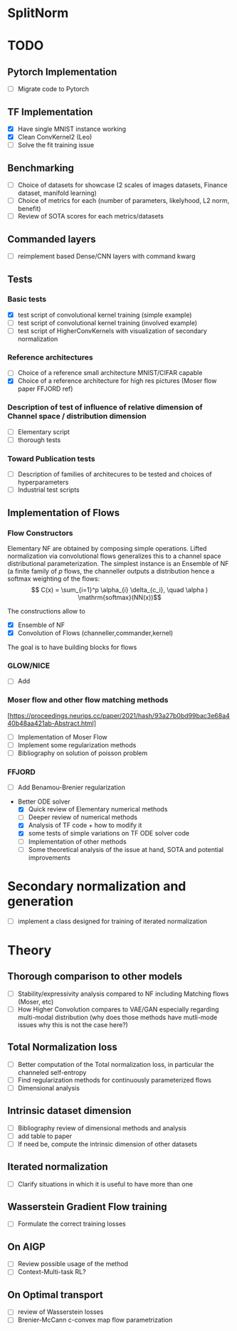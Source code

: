 # SplitNorm


# TODO

## Pytorch Implementation
- [ ] Migrate code to Pytorch

## TF Implementation
- [x] Have single MNIST instance working
- [x] Clean ConvKernel2 (Leo)
- [ ] Solve the fit training issue
##  Benchmarking
- [ ] Choice of datasets for showcase (2 scales of images datasets, Finance dataset, manifold learning)
- [ ] Choice of metrics for each (number of parameters, likelyhood, L2 norm, benefit)
- [ ] Review  of SOTA scores for each metrics/datasets

## Commanded layers
- [ ] reimplement based Dense/CNN layers with command kwarg


## Tests
### Basic tests
- [x] test script of convolutional kernel training (simple example)
- [ ] test script of convolutional kernel training (involved example)
- [ ] test script of HigherConvKernels with visualization of secondary normalization

### Reference architectures
- [ ] Choice of a reference small architecture MNIST/CIFAR capable
- [x] Choice of a reference architecture for high res pictures  (Moser flow paper FFJORD ref)

### Description of test of influence of relative dimension of Channel space / distribution dimension
- [ ] Elementary script
- [ ] thorough tests
### Toward Publication tests
- [ ] Description of families of architecures to be tested and choices of hyperparameters
- [ ] Industrial test scripts

## Implementation of Flows

### Flow Constructors
Elementary NF are obtained by composing simple operations. Lifted normalization
via convolutional flows generalizes this to a channel space distributional parameterization.
The simplest instance is an Ensemble of NF (a finite family of $p$ flows, the channeller outputs a distribution hence a softmax weighting of the flows:
  $$ C(x) = \sum_{i=1}^p \alpha_{i} \delta_{c_i}, \quad \alpha ) \mathrm{softmax}(NN(x))$$


The constructions allow to
- [x] Ensemble of NF
- [x] Convolution of Flows (channeller,commander,kernel)

The goal is to have building blocks for flows
### GLOW/NICE
- [ ] Add

### Moser flow and other flow matching methods
[https://proceedings.neurips.cc/paper/2021/hash/93a27b0bd99bac3e68a440b48aa421ab-Abstract.html]
- [ ] Implementation of Moser Flow
- [ ] Implement some regularization methods
- [ ] Bibliography on solution of poisson problem
###  FFJORD
- [ ] Add Benamou-Brenier regularization
- Better ODE solver
  - [x] Quick review of Elementary numerical methods
  - [ ] Deeper review of numerical methods
  - [x] Analysis of TF code + how to modify it
  - [x] some tests of  simple variations on TF ODE solver code
  - [ ] Implementation of other methods
  - [ ] Some theoretical analysis of the issue at hand, SOTA and potential improvements

# Secondary normalization and generation
- [ ] implement a class designed for training of iterated normalization

# Theory
## Thorough comparison to other models
- [ ] Stability/expressivity analysis compared to NF including Matching flows (Moser, etc)
- [ ] How Higher Convolution compares to VAE/GAN especially regarding multi-modal distribution (why does those methods have mutli-mode issues why this is not the case here?)

## Total Normalization loss
- [ ] Better computation of the Total normalization loss, in particular the channeled self-entropy
- [ ] Find regularization methods for continuously parameterized flows
- [ ] Dimensional analysis
## Intrinsic dataset dimension
- [ ] Bibliography review of dimensional methods and analysis
- [ ] add table to paper
- [ ] If need be, compute the intrinsic dimension of other datasets
## Iterated normalization
- [ ] Clarify situations in which it is useful to have more than one
## Wasserstein Gradient Flow training
- [ ] Formulate the correct training losses
## On AIGP
- [ ] Review possible usage of the method
- [ ] Context-Multi-task RL?
## On Optimal transport
- [ ] review of Wasserstein losses
- [ ] Brenier-McCann c-convex map flow parametrization
#
